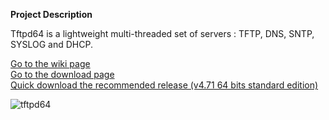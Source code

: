 **Project Description** 

Tftpd64 is a lightweight multi-threaded set of servers : TFTP, DNS, SNTP, SYSLOG and DHCP.  

>
 [Go to the wiki page](https://github.com/PJO2/tftpd64//wiki/)  
 [Go to the download page](https://github.com/PJO2/tftpd64/releases)  
 [Quick download the recommended release (v4.71 64 bits standard edition)](https://github.com/PJO2/tftpd64/releases/download/v4.71/Tftpd64_Installer_v4.71.exe)

![tftpd64](https://github.com/PJO2/tftpd64/raw/master/images/Documentation_tftpd32.jpg)
